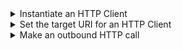 <details><summary>Instantiate an HTTP Client</summary>

This code instantiates an HTTP Client.

```
@Httpclient
public IHttpClient client;
```

You can just as simply instantiate multiple HTTP Clients.

```
@Httpclient
public IHttpClient client1;

@Httpclient
public IHttpClient client2;
```

</details>

<details><summary>Set the target URI for an HTTP Client</summary>

This code sets an HTTP Client's target URI.

```
client.setURI("http://www.google.com");
```

You would typically use this call prior to, say, an outbound HTTP call
to retrieve the contents of a web page.

</details>

<details><summary>Make an outbound HTTP call</summary>

This code makes a get request to the given path.

```
String pageContent = client.get("/images",false);
```

Use this call after a prior call to `setURI` to establish the URI endpoint of your request.
The second parameter - a boolean - causes the function to retry as required if set to `true`.

</details>
